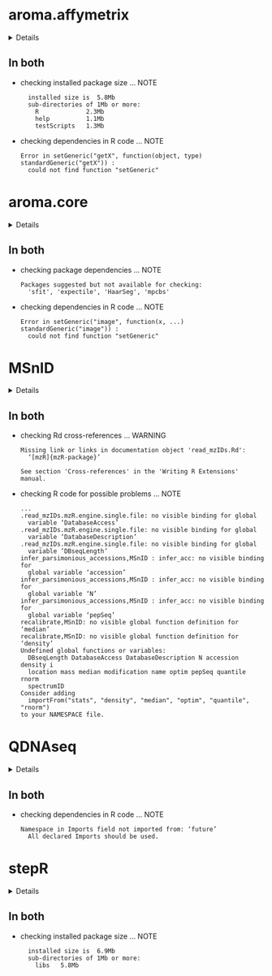 # aroma.affymetrix

<details>

* Version: 3.2.0
* Source code: https://github.com/cran/aroma.affymetrix
* URL: https://www.aroma-project.org/, https://github.com/HenrikBengtsson/aroma.affymetrix
* BugReports: https://github.com/HenrikBengtsson/aroma.affymetrix/issues
* Date/Publication: 2019-06-23 06:00:14 UTC
* Number of recursive dependencies: 80

Run `revdep_details(,"aroma.affymetrix")` for more info

</details>

## In both

*   checking installed package size ... NOTE
    ```
      installed size is  5.8Mb
      sub-directories of 1Mb or more:
        R             2.3Mb
        help          1.1Mb
        testScripts   1.3Mb
    ```

*   checking dependencies in R code ... NOTE
    ```
    Error in setGeneric("getX", function(object, type) standardGeneric("getX")) : 
      could not find function "setGeneric"
    ```

# aroma.core

<details>

* Version: 3.2.0
* Source code: https://github.com/cran/aroma.core
* URL: https://github.com/HenrikBengtsson/aroma.core, https://www.aroma-project.org/
* BugReports: https://github.com/HenrikBengtsson/aroma.core/issues
* Date/Publication: 2019-06-17 18:20:03 UTC
* Number of recursive dependencies: 46

Run `revdep_details(,"aroma.core")` for more info

</details>

## In both

*   checking package dependencies ... NOTE
    ```
    Packages suggested but not available for checking:
      'sfit', 'expectile', 'HaarSeg', 'mpcbs'
    ```

*   checking dependencies in R code ... NOTE
    ```
    Error in setGeneric("image", function(x, ...) standardGeneric("image")) : 
      could not find function "setGeneric"
    ```

# MSnID

<details>

* Version: 1.20.0
* Source code: https://github.com/cran/MSnID
* Date/Publication: 2019-10-29
* Number of recursive dependencies: 106

Run `revdep_details(,"MSnID")` for more info

</details>

## In both

*   checking Rd cross-references ... WARNING
    ```
    Missing link or links in documentation object 'read_mzIDs.Rd':
      ‘[mzR]{mzR-package}’
    
    See section 'Cross-references' in the 'Writing R Extensions' manual.
    ```

*   checking R code for possible problems ... NOTE
    ```
    ...
    .read_mzIDs.mzR.engine.single.file: no visible binding for global
      variable ‘DatabaseAccess’
    .read_mzIDs.mzR.engine.single.file: no visible binding for global
      variable ‘DatabaseDescription’
    .read_mzIDs.mzR.engine.single.file: no visible binding for global
      variable ‘DBseqLength’
    infer_parsimonious_accessions,MSnID : infer_acc: no visible binding for
      global variable ‘accession’
    infer_parsimonious_accessions,MSnID : infer_acc: no visible binding for
      global variable ‘N’
    infer_parsimonious_accessions,MSnID : infer_acc: no visible binding for
      global variable ‘pepSeq’
    recalibrate,MSnID: no visible global function definition for ‘median’
    recalibrate,MSnID: no visible global function definition for ‘density’
    Undefined global functions or variables:
      DBseqLength DatabaseAccess DatabaseDescription N accession density i
      location mass median modification name optim pepSeq quantile rnorm
      spectrumID
    Consider adding
      importFrom("stats", "density", "median", "optim", "quantile", "rnorm")
    to your NAMESPACE file.
    ```

# QDNAseq

<details>

* Version: 1.22.0
* Source code: https://github.com/cran/QDNAseq
* URL: https://github.com/ccagc/QDNAseq
* BugReports: https://github.com/ccagc/QDNAseq/issues
* Date/Publication: 2019-10-29
* Number of recursive dependencies: 70

Run `revdep_details(,"QDNAseq")` for more info

</details>

## In both

*   checking dependencies in R code ... NOTE
    ```
    Namespace in Imports field not imported from: ‘future’
      All declared Imports should be used.
    ```

# stepR

<details>

* Version: 2.0-4
* Source code: https://github.com/cran/stepR
* Date/Publication: 2019-11-03 21:10:02 UTC
* Number of recursive dependencies: 36

Run `revdep_details(,"stepR")` for more info

</details>

## In both

*   checking installed package size ... NOTE
    ```
      installed size is  6.9Mb
      sub-directories of 1Mb or more:
        libs   5.8Mb
    ```


